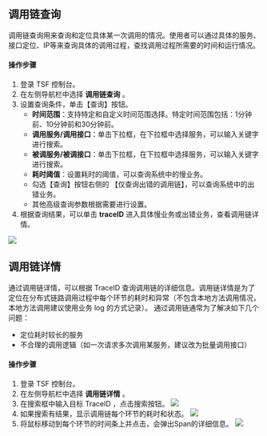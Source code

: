## 调用链查询
调用链查询用来查询和定位具体某一次调用的情况。使用者可以通过具体的服务、接口定位、IP等来查询具体的调用过程，查找调用过程所需要的时间和运行情况。

#### 操作步骤
1. 登录 TSF 控制台。
2. 在左侧导航栏中选择 **调用链查询** 。
3. 设置查询条件，单击【查询】按钮。
	- **时间范围**：支持特定和自定义时间范围选择。特定时间范围包括：1分钟前、10分钟前和30分钟前。
	- **调用服务/调用接口**：单击下拉框，在下拉框中选择服务，可以输入关键字进行搜索。
	- **被调服务/被调接口**：单击下拉框，在下拉框中选择服务，可以输入关键字进行搜索。
	- **耗时阈值**：设置耗时的阈值，可以查询系统中的慢业务。
	- 勾选【查询】按钮右侧的 【仅查询出错的调用链】，可以查询系统中的出错业务。
	- 其他高级查询参数根据需要进行设置。
4. 根据查询结果，可以单击 **traceID** 进入具体慢业务或出错业务，查看调用链详情。

![](https://main.qcloudimg.com/raw/e7fd1c77c424a30004f621ca98509b7b.png)

## 调用链详情

通过调用链详情，可以根据 TraceID 查询调用链的详细信息。调用链详情是为了定位在分布式链路调用过程中每个环节的耗时和异常（不包含本地方法调用情况，本地方法调用建议使用业务 log 的方式记录）。
通过调用链通常为了解决如下几个问题：

- 定位耗时较长的服务
- 不合理的调用逻辑（如一次请求多次调用某服务，建议改为批量调用接口）

#### 操作步骤
1. 登录 TSF 控制台。
2. 在左侧导航栏中选择 **调用链详情** 。
3. 在搜索框中输入目标 TraceID ，点击搜索按钮。
![](https://main.qcloudimg.com/raw/5fc73115308f9249db11e746912c4378.png)
4. 如果搜索有结果，显示调用链每个环节的耗时和状态。
![](https://main.qcloudimg.com/raw/b7de068eecbbe20fdd3099e5df78c5b8.png)
5. 将鼠标移动到每个环节的时间条上并点击，会弹出Span的详细信息。
![](https://main.qcloudimg.com/raw/4f63dbddaa1aa2f6f2d8309c2c4c518c.png)



